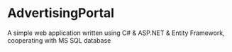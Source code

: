 # AdvertisingPortal
A simple web application written using C# & ASP.NET & Entity Framework, cooperating with MS SQL database
